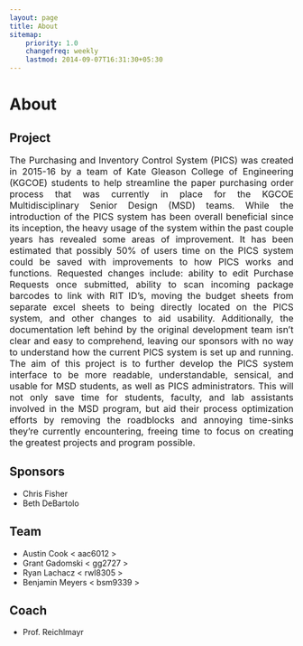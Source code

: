 ```yaml
---
layout: page
title: About
sitemap:
    priority: 1.0
    changefreq: weekly
    lastmod: 2014-09-07T16:31:30+05:30
---
```

# About

## Project

<div style="text-align: justify; text-justify: inter-word; font-size: 16px;">The Purchasing and Inventory Control System (PICS) was created in 2015-16 by a team of Kate Gleason College of Engineering (KGCOE) students to help streamline the paper purchasing order process that was currently in place for the KGCOE Multidisciplinary Senior Design (MSD) teams. While the introduction of the PICS system has been overall beneficial since its inception, the heavy usage of the system within the past couple years has revealed some areas of improvement. It has been estimated that possibly 50% of users time on the PICS system could be saved with improvements to how PICS works and functions. Requested changes include: ability to edit Purchase Requests once submitted, ability to scan incoming package barcodes to link with RIT ID’s, moving the budget sheets from separate excel sheets to being directly located on the PICS system, and other changes to aid usability. Additionally, the documentation left behind by the original development team isn’t clear and easy to comprehend, leaving our sponsors with no way to understand how the current PICS system is set up and running. The aim of this project is to further develop the PICS system interface to be more readable, understandable, sensical, and usable for MSD students, as well as PICS administrators. This will not only save time for students, faculty, and lab assistants involved in the MSD program, but aid their process optimization efforts by removing the roadblocks and annoying time-sinks they’re currently encountering, freeing time to focus on creating the greatest projects and program possible.</div>

## Sponsors

- Chris Fisher
- Beth DeBartolo

## Team

- Austin Cook < aac6012 >
- Grant Gadomski < gg2727 >
- Ryan Lachacz < rwl8305 >
- Benjamin Meyers < bsm9339 >

## Coach

- Prof. Reichlmayr